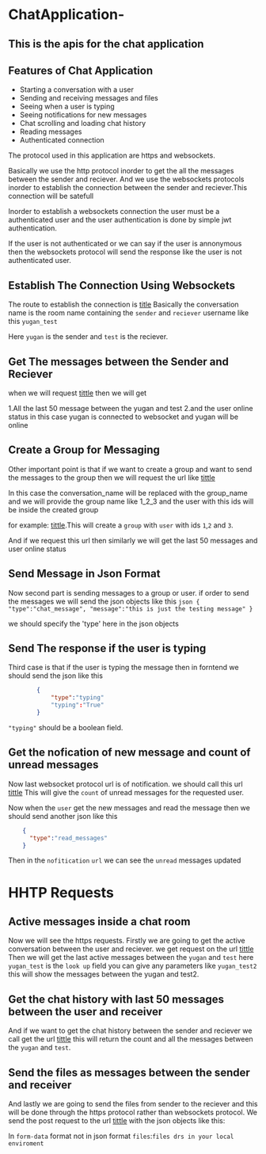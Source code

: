 # ChatApplication-
## This is the apis for the chat application 


## Features of Chat Application


- Starting a conversation with a user
- Sending and receiving messages and files 
- Seeing when a user is typing
- Seeing notifications for new messages
- Chat scrolling and loading chat history
- Reading messages
- Authenticated connection

The protocol used in this application are https and websockets.

Basically we use the http protocol inorder to get the all the messages between the sender and reciever.
And we use the websockets protocols inorder to establish the connection between the sender and reciever.This connection will be satefull

Inorder to establish a websockets connection the user must be a authenticated user and the user authentication is done by simple jwt authentication.

If the user is not authenticated or we can say if the user is annonymous then the websockets protocol will send the response like the user is not authenticated user.

## Establish The Connection Using Websockets

The route to establish the connection is [title](ws:localhost:8000/ws/chat/<conversation_name>/?token='simple_jwt_tokens')
Basically the conversation name is the room name containing the `sender` and `reciever` username like this `yugan_test`

Here `yugan` is the sender and `test` is the reciever.

## Get The messages between the Sender and Reciever
when we will request  [tittle](ws:localhost:8000/ws/chat/<conversation_name>/?token='simple_jwt_tokens') then we will get 

1.All the last 50 message between the yugan and test 
2.and the user online status in this case yugan is connected to websocket and yugan will be online 

## Create a Group for Messaging

Other important point is that if we want to create a group and want to send the messages to the group then we will request the url like [tittle](ws:localhost:8000/ws/chat/<group_name>/?token='simple_jwt_tokens')

In this case the conversation_name will be replaced with the group_name and we will provide the group name like 1_2_3 and the user with this ids will be inside the created group 

for example: [tittle](ws:localhost:8000/ws/chat/<1_2_3>/?token='simple_jwt_tokens').This will create a `group` with `user` with ids `1`,`2` and `3`.

And if we request this url then similarly we will get the last 50 messages and user online status

## Send Message in Json Format
Now second part is sending messages to a group or user.
if order to send the messages we will send the json objects like this 
       ```json
       {
            "type":"chat_message",
            "message":"this is just the testing message"
        }
        ```

we should specify the 'type' here in the json objects
## Send The response if the user is typing

Third case is that if the user is typing the message then in forntend we should send the json like this 
```json
        {
            "type":"typing"
            "typing":"True"
        }
```
`"typing"` should be a boolean field.

## Get the nofication of new message and count of unread messages

Now last websocket protocol url is of notification.
we should call this url [tittle](ws:localhost:8000/ws/notification/?token='simple_jwt_token')
This will give the `count` of unread messages for the requested user.

Now when the `user` get the new messages and read the message then we should send another json like this 

```json 
    {
      "type":"read_messages"
    }
```

Then in the `nofitication` `url` we can see the `unread` messages updated 
# HHTP Requests

## Active messages inside a chat room
Now we will see the https requests.
Firstly we are going to get the active conversation between the user and reciever.
we get request on the url [tittle](localhost:8000/conversation/yugan_test)
Then we will get the last active messages between the `yugan` and `test` 
here `yugan_test` is the `look up` field you can give any parameters like `yugan_test2` this will show the messages between the yugan and test2.

## Get the chat history with last 50 messages between the user and receiver
And if we want to get the chat history between the sender and reciever we call get the url [tittle](localhost:8000/messages/?conversation=yugan_test)
this will return the count and all the messages between the `yugan` and `test`.

## Send the files as messages between the sender and receiver 
And lastly we are going to send the files from sender to the reciever and this will be done through the https protocol rather than websockets protocol.
We send the post request to the url [tittle](localhost:8000/filesmessage/<conversation_name>/) with the  json objects like this:

In `form-data` format not in json format 
`files`:`files drs in your local enviroment`






